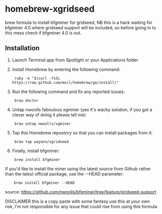 homebrew-xgridseed
==================

brew formula to install bfgminer for gridseed, NB this is a hack waiting for bfgminer 4.0 where gridseed support will be included, so before going in to this mess check if bfgminer 4.0 is out.

Installation
------------
1. Launch Terminal.app from Spotlight or your Applications folder
2. Install Homebrew by entering the following command:

        ruby -e "$(curl -fsSL https://raw.github.com/mxcl/homebrew/go/install)"

3. Run the following command and fix any reported issues:

        brew doctor

3. Untap nwoolls faboulous xgminer (yes it's wacky solution, if you got a clever way of doing it please tell me)

        brew untap nwoolls/xgminer

3. Tap this Homebrew repostory so that you can install packages from it:

        brew tap wayann/xgridseed
        
4. Finally, install bfgminer:

        brew install bfgminer
        
If you'd like to install the miner using the latest source from Github rather than the latest official package, use the --HEAD parameter:

        brew install bfgminer --HEAD

source:
https://github.com/nwoolls/bfgminer/tree/feature/gridseed-support

DISCLAIMER
this is a copy paste with some fantasy use this at your own risk, I'm not responsible for any issue that could rise from using this formula
